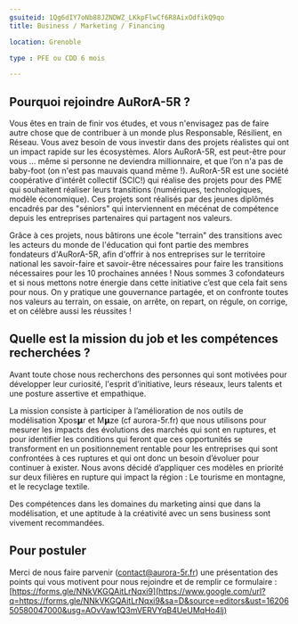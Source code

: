 ```yaml
---
gsuiteid: 1Qg6dIY7oNb88JZNDWZ_LKkpFlwCf6R8AixOdfikQ9qo
title: Business / Marketing / Financing

location: Grenoble

type : PFE ou CDD 6 mois

---
```


Pourquoi rejoindre AuRorA-5R ?
------------------------------

Vous êtes en train de finir vos études, et vous n'envisagez pas de faire autre chose que de contribuer à un monde plus Responsable, Résilient, en Réseau. Vous avez besoin de vous investir dans des projets réalistes qui ont un impact rapide sur les écosystèmes. Alors AuRorA-5R, est peut-être pour vous … même si personne ne deviendra millionnaire, et que l’on n'a pas de baby-foot (on n'est pas mauvais quand même !). AuRorA-5R est une société coopérative d'intérêt collectif (SCIC!) qui réalise des projets pour des PME qui souhaitent réaliser leurs transitions (numériques, technologiques, modèle économique). Ces projets sont réalisés par des jeunes diplômés encadrés par des "séniors" qui interviennent en mécénat de compétence depuis les entreprises partenaires qui partagent nos valeurs.

Grâce à ces projets, nous bâtirons une école "terrain" des transitions avec les acteurs du monde de l'éducation qui font partie des membres fondateurs d'AuRorA-5R, afin d'offrir à nos entreprises sur le territoire national les savoir-faire et savoir-être nécessaires pour faire les transitions nécessaires pour les 10 prochaines années ! Nous sommes 3 cofondateurs et si nous mettons notre énergie dans cette initiative c’est que cela fait sens pour nous. On y pratique une gouvernance partagée, et on confronte toutes nos valeurs au terrain, on essaie, on arrête, on repart, on régule, on corrige, et on célèbre aussi les réussites !

Quelle est la mission du job et les compétences recherchées ?
-------------------------------------------------------------

Avant toute chose nous recherchons des personnes qui sont motivées pour développer leur curiosité, l'esprit d’initiative, leurs réseaux, leurs talents et une posture assertive et empathique.

La mission consiste à participer à l’amélioration de nos outils de modélisation Xpos𝝻r et M𝝻ze (cf aurora-5r.fr) que nous utilisons pour mesurer les impacts des évolutions des marchés qui sont en ruptures, et pour identifier les conditions qui feront que ces opportunités se transforment en un positionnement rentable pour les entreprises qui sont confrontées à ces ruptures et qui ont donc un besoin d’évoluer pour continuer à exister. Nous avons décidé d’appliquer ces modèles en priorité sur deux filières en rupture qui impact la région : Le tourisme en montagne, et le recyclage textile. 

Des compétences dans les domaines du marketing ainsi que dans la modélisation, et une aptitude à la créativité avec un sens business sont vivement recommandées.

Pour postuler
-------------

Merci de nous faire parvenir ([contact@aurora-5r.fr](mailto:contact@aurora-5r.fr)) une présentation des points qui vous motivent pour nous rejoindre et de remplir ce formulaire : [https://forms.gle/NNkVKGQAitLrNqxi9](https://www.google.com/url?q=https://forms.gle/NNkVKGQAitLrNqxi9&sa=D&source=editors&ust=1620650580047000&usg=AOvVaw1Q3mVERVYqB4UeUMqHo4lj)

